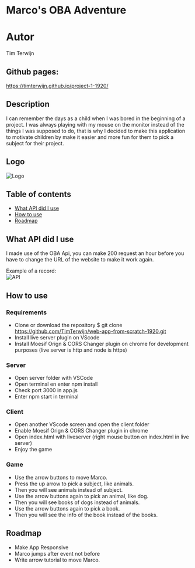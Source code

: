 # Marco's OBA Adventure

# Autor
Tim Terwijn

## Github pages:
https://timterwijn.github.io/project-1-1920/

## Description
I can remember the days as a child when I was bored in the beginning of a project. I was always playing with my mouse on the monitor instead of the things I was supposed to do, that is why I decided to make this application to motivate children by make it easier and more fun for them to pick a subject for their project.

## Logo
![Logo](/static/img/logo.png)

## Table of contents
* [What API did I use](#what-api-did-I-use)
* [How to use](#how-to-use)
* [Roadmap](#roadmap)

<!-- What external data source is featured in your project and what are its properties 🌠 -->
## What API did I use
I made use of the OBA Api, you can make 200 request an hour before you have to change the URL of the website to make it work again.  

Example of a record:  
![API](/static/img/API.PNG)

## How to use
### Requirements
* Clone or download the repository $ git clone https://github.com/TimTerwijn/web-app-from-scratch-1920.git
* Install live server plugin on VScode
* Install Moesif Orign & CORS Changer plugin on chrome for development purposes (live server is http and node is https)
### Server
* Open server folder with VSCode
* Open terminal en enter npm install
* Check port 3000 in app.js
* Enter npm start in terminal
### Client
* Open another VScode screen and open the client folder
* Enable Moesif Orign & CORS Changer plugin in chrome
* Open index.html with liveserver (right mouse button on index.html in live server)
* Enjoy the game
### Game
* Use the arrow buttons to move Marco.  
* Press the up arrow to pick a subject, like animals.  
* Then you will see animals instead of subject.  
* Use the arrow buttons again to pick an animal, like dog.  
* Then you will see books of dogs instead of animals.  
* Use the arrow buttons again to pick a book.  
* Then you will see the info of the book instead of the books.  

## Roadmap
* Make App Responsive
* Marco jumps after event not before
* Write arrow tutorial to move Marco. 
